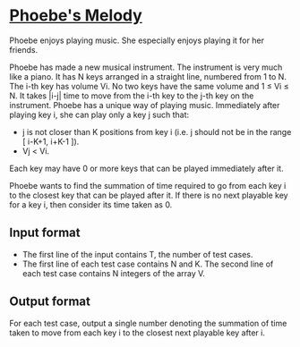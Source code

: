 # [Phoebe's Melody][link]

Phoebe enjoys playing music. She especially enjoys playing it for her friends.

Phoebe has made a new musical instrument. The instrument is very much like a piano. It has N keys arranged in a straight line, numbered from 1 to N. The i-th key has volume Vi. No two keys have the same volume and 1 ≤ Vi ≤ N. It takes |i-j| time to move from the i-th key to the j-th key on the instrument. Phoebe has a unique way of playing music. Immediately after playing key i, she can play only a key j such that:

- j is not closer than K positions from key i (i.e. j should not be in the range [ i-K+1, i+K-1 ]).
- Vj < Vi.

Each key may have 0 or more keys that can be played immediately after it.

Phoebe wants to find the summation of time required to go from each key i to the closest key that can be played after it. If there is no next playable key for a key i, then consider its time taken as 0.

## Input format

- The first line of the input contains T, the number of test cases.
- The first line of each test case contains N and K. The second line of each test case contains N integers of the array V.

## Output format

For each test case, output a single number denoting the summation of time taken to move from each key i to the closest next playable key after i.

[link]: https://www.hackerearth.com/practice/algorithms/dynamic-programming/introduction-to-dynamic-programming-1/practice-problems/algorithm/phoebes-melody-1/
